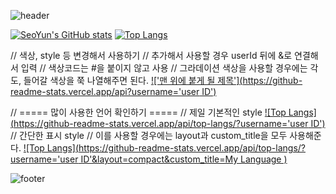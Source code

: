 ![header](https://capsule-render.vercel.app/api?type=waving&color=FCFCCC&height=200&fontSize=90&fontColor=ffffff)


[![SeoYun's GitHub stats](https://github-readme-stats.vercel.app/api?username=jsyun0412&count_private=true&custom_title=Eungyeol's&nbsp;github&nbsp;&bg_color=30,7F7FD5,86A8E7,91eae4&title_color=fff&text_color=fff)](https://github.com/anuraghazra/github-readme-stats)
[![Top Langs](https://github-readme-stats.vercel.app/api/top-langs/?username=Eungyeol41&layout=compact&custom_title=My&nbsp;Language&nbsp;&bg_color=30,91eae4,86A8E7&title_color=fff&text_color=fff)](https://github.com/anuraghazra/github-readme-stats)

// 색상, style 등 변경해서 사용하기
// 추가해서 사용할 경우 userId 뒤에 &로 연결해서 입력
// 색상코드는 #을 붙이지 않고 사용
// 그라데이션 색상을 사용할 경우에는 각도, 들어갈 색상을 쭉 나열해주면 된다.
[!['맨 위에 붙게 될 제목'](https://github-readme-stats.vercel.app/api?username='user ID')](https://github.com/anuraghazra/github-readme-stats)


// ===== 많이 사용한 언어 확인하기 =====
// 제일 기본적인 style
[![Top Langs](https://github-readme-stats.vercel.app/api/top-langs/?username='user ID')](https://github.com/anuraghazra/github-readme-stats)
// 간단한 표시 style
// 이를 사용할 경우에는 layout과 custom_title을 모두 사용해준다.
[![Top Langs](https://github-readme-stats.vercel.app/api/top-langs/?username='user ID'&layout=compact&custom_title=My&nbsp;Language&nbsp;)](https://github.com/anuraghazra/github-readme-stats)



![footer](https://capsule-render.vercel.app/api?section=footer&type=waving&color=FCFCCC)
